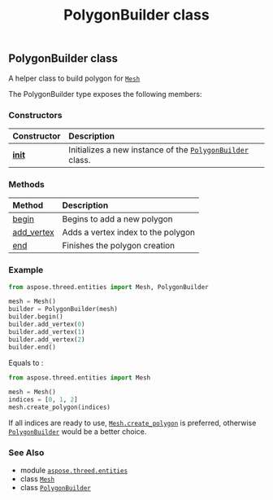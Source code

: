 ﻿---
title: PolygonBuilder class
second_title: Aspose.3D for Python via .NET API References
description: 
type: docs
weight: 260
url: /aspose.threed.entities/polygonbuilder/
is_root: false
---

## PolygonBuilder class

A helper class to build polygon for [`Mesh`](/3d/python-net/aspose.threed.entities/mesh)



The PolygonBuilder type exposes the following members:

### Constructors
| Constructor | Description |
| :- | :- |
| [__init__](/3d/python-net/aspose.threed.entities/polygonbuilder/__init__/#aspose.threed.entities.Mesh) | Initializes a new instance of the [`PolygonBuilder`](/3d/python-net/aspose.threed.entities/polygonbuilder) class. |


### Methods
| Method | Description |
| :- | :- |
| [begin](/3d/python-net/aspose.threed.entities/polygonbuilder/begin/#) | Begins to add a new polygon |
| [add_vertex](/3d/python-net/aspose.threed.entities/polygonbuilder/add_vertex/#int) | Adds a vertex index to the polygon |
| [end](/3d/python-net/aspose.threed.entities/polygonbuilder/end/#) | Finishes the polygon creation |



### Example 


```python
from aspose.threed.entities import Mesh, PolygonBuilder

mesh = Mesh()
builder = PolygonBuilder(mesh)
builder.begin()
builder.add_vertex(0)
builder.add_vertex(1)
builder.add_vertex(2)
builder.end()

```

Equals to :

```python
from aspose.threed.entities import Mesh

mesh = Mesh()
indices = [0, 1, 2]
mesh.create_polygon(indices)

```

If all indices are ready to use, [`Mesh.create_polygon`](/3d/python-net/aspose.threed.entities/mesh/create_polygon) is preferred, otherwise [`PolygonBuilder`](/3d/python-net/aspose.threed.entities/polygonbuilder) would be a better choice.

### See Also
* module [`aspose.threed.entities`](..)
* class [`Mesh`](/3d/python-net/aspose.threed.entities/mesh)
* class [`PolygonBuilder`](/3d/python-net/aspose.threed.entities/polygonbuilder)
